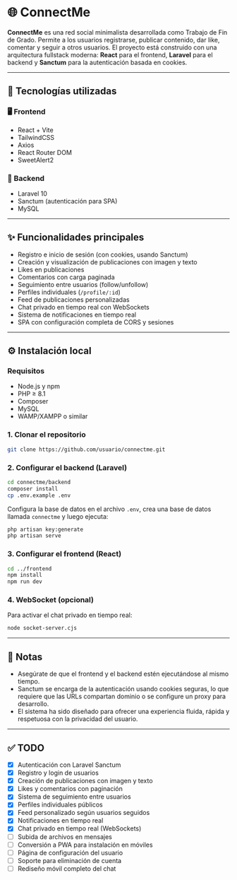 # 🌐 ConnectMe

**ConnectMe** es una red social minimalista desarrollada como Trabajo de Fin de Grado. Permite a los usuarios registrarse, publicar contenido, dar like, comentar y seguir a otros usuarios. El proyecto está construido con una arquitectura fullstack moderna: **React** para el frontend, **Laravel** para el backend y **Sanctum** para la autenticación basada en cookies.

---

## 🚀 Tecnologías utilizadas

### 🖥️ Frontend
- React + Vite
- TailwindCSS
- Axios
- React Router DOM
- SweetAlert2

### 🔧 Backend
- Laravel 10
- Sanctum (autenticación para SPA)
- MySQL

---

## ✨ Funcionalidades principales

- Registro e inicio de sesión (con cookies, usando Sanctum)
- Creación y visualización de publicaciones con imagen y texto
- Likes en publicaciones
- Comentarios con carga paginada
- Seguimiento entre usuarios (follow/unfollow)
- Perfiles individuales (`/profile/:id`)
- Feed de publicaciones personalizadas
- Chat privado en tiempo real con WebSockets
- Sistema de notificaciones en tiempo real
- SPA con configuración completa de CORS y sesiones

---

## ⚙️ Instalación local

### Requisitos

- Node.js y npm
- PHP ≥ 8.1
- Composer
- MySQL
- WAMP/XAMPP o similar

### 1. Clonar el repositorio

```bash
git clone https://github.com/usuario/connectme.git
```

### 2. Configurar el backend (Laravel)

```bash
cd connectme/backend
composer install
cp .env.example .env
```

Configura la base de datos en el archivo `.env`, crea una base de datos llamada `connectme` y luego ejecuta:

```bash
php artisan key:generate
php artisan serve
```

### 3. Configurar el frontend (React)

```bash
cd ../frontend
npm install
npm run dev
```

### 4. WebSocket (opcional)

Para activar el chat privado en tiempo real:

```bash
node socket-server.cjs
```

---

## 📌 Notas

- Asegúrate de que el frontend y el backend estén ejecutándose al mismo tiempo.
- Sanctum se encarga de la autenticación usando cookies seguras, lo que requiere que las URLs compartan dominio o se configure un proxy para desarrollo.
- El sistema ha sido diseñado para ofrecer una experiencia fluida, rápida y respetuosa con la privacidad del usuario.

---

## ✅ TODO

- [x] Autenticación con Laravel Sanctum
- [x] Registro y login de usuarios
- [x] Creación de publicaciones con imagen y texto
- [x] Likes y comentarios con paginación
- [x] Sistema de seguimiento entre usuarios
- [x] Perfiles individuales públicos
- [x] Feed personalizado según usuarios seguidos
- [x] Notificaciones en tiempo real
- [x] Chat privado en tiempo real (WebSockets)
- [ ] Subida de archivos en mensajes
- [ ] Conversión a PWA para instalación en móviles
- [ ] Página de configuración del usuario
- [ ] Soporte para eliminación de cuenta
- [ ] Rediseño móvil completo del chat
